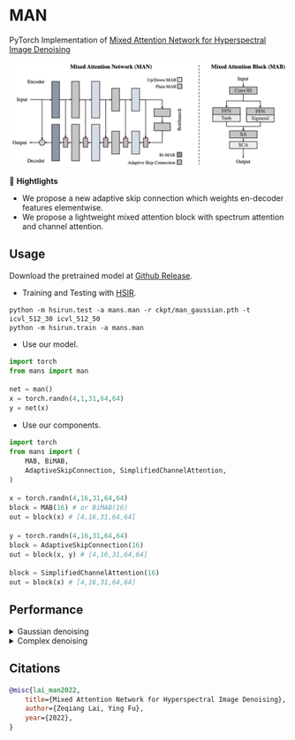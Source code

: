 

# MAN

PyTorch Implementation of [Mixed Attention Network for Hyperspectral Image Denoising]()

<img src="asset/arch.png" height="190px"/> 

<br/>

🌟 **Hightlights**

- We propose a new adaptive skip connection which weights en-decoder features elementwise.
- We propose a lightweight mixed attention block with spectrum attention and channel attention.

## Usage

Download the pretrained model at [Github Release](https://github.com/Zeqiang-Lai/MAN/releases/latest).

- Training and Testing with [HSIR](https://github.com/bit-isp/HSIR).

```shell
python -m hsirun.test -a mans.man -r ckpt/man_gaussian.pth -t icvl_512_30 icvl_512_50
python -m hsirun.train -a mans.man 
```

- Use our model.

```python
import torch
from mans import man

net = man()
x = torch.randn(4,1,31,64,64)
y = net(x)
```

- Use our components.

```python
import torch
from mans import (
    MAB, BiMAB,
    AdaptiveSkipConnection, SimplifiedChannelAttention,
)

x = torch.randn(4,16,31,64,64)
block = MAB(16) # or BiMAB(16)
out = block(x) # [4,16,31,64,64]

y = torch.randn(4,16,31,64,64)
block = AdaptiveSkipConnection(16)
out = block(x, y) # [4,16,31,64,64]

block = SimplifiedChannelAttention(16)
out = block(x) # [4,16,31,64,64]
```

## Performance

<details>
<summary>Gaussian denoising</summary>
<img src="asset/gaussian.png" height="190px"/> 
</details>

<details>
<summary>Complex denoising</summary>
<img src="asset/complex.png" height="190px"/> 

</details>


## Citations

```bibtex
@misc{lai_man2022,
    title={Mixed Attention Network for Hyperspectral Image Denoising}, 
    author={Zeqiang Lai, Ying Fu},
    year={2022},
}
```
